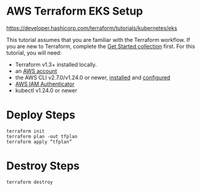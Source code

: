 # AWS Terraform EKS Setup

https://developer.hashicorp.com/terraform/tutorials/kubernetes/eks


This tutorial assumes that you are familiar with the Terraform workflow. If you are new to Terraform, complete the [Get Started collection](https://developer.hashicorp.com/terraform/tutorials/aws-get-started) first.
For this tutorial, you will need:
* Terraform v1.3+ installed locally.
* an [AWS account](https://portal.aws.amazon.com/billing/signup?nc2=h_ct&src=default&redirect_url=https%3A%2F%2Faws.amazon.com%2Fregistration-confirmation#/start)
* the AWS CLI v2.7.0/v1.24.0 or newer, [installed](https://docs.aws.amazon.com/cli/latest/userguide/getting-started-install.html) and [configured](https://docs.aws.amazon.com/cli/latest/userguide/cli-chap-configure.html)
* [AWS IAM Authenticator](https://docs.aws.amazon.com/eks/latest/userguide/install-aws-iam-authenticator.html)
* kubectl v1.24.0 or newer


# Deploy Steps

```
terraform init
terraform plan -out tfplan
terraform apply “tfplan”
```

# Destroy Steps
```
terraform destroy
```
